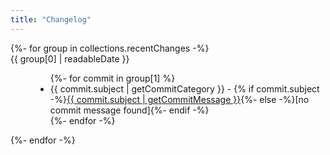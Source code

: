 ```yaml
---
title: "Changelog"
---
```


<dl>
{%- for group in collections.recentChanges -%}
  <dt class="font-semibold text-center">{{ group[0] | readableDate }}</dt>
  <dd>
    <ul>
      {%- for commit in group[1] %}
      <li data-date-rel="{{ commit.committerDateRel }}" data-date="{{ commit.committerDate }}" data-commit="{{ commit.hash }}" data-category="{{ commit.subject | getCommitCategory }}"><span class="inline-card" data-category="{{ commit.subject | getCommitCategory }}">{{ commit.subject | getCommitCategory }}</span> - {% if commit.subject -%}<a aria-label="View commit on Github" class="no-style" href="https://github.com/{{ meta.github.username }}/{{ meta.github.repo }}/commit/{{ commit.hash }}">{{ commit.subject | getCommitMessage }}</a>{%- else -%}[no commit message found]{%- endif -%}
        </li>
      {%- endfor -%}
    </ul>
  </dd>
{%- endfor -%}
</dl>